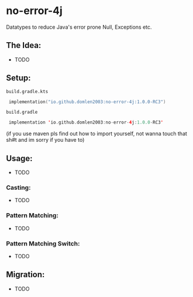 # no-error-4j
Datatypes to reduce Java's error prone Null, Exceptions etc.

## The Idea:
- TODO

## Setup:
`build.gradle.kts` 
```kotlin
 implementation("io.github.domlen2003:no-error-4j:1.0.0-RC3")
```

`build.gradle`
```kotlin
 implementation 'io.github.domlen2003:no-error-4j:1.0.0-RC3'
```

(if you use maven pls find out how to import yourself, not wanna touch that sh#t and im sorry if you have to)

## Usage:
- TODO

### Casting:
- TODO

### Pattern Matching:
- TODO

### Pattern Matching Switch: 
- TODO

## Migration:
- TODO
